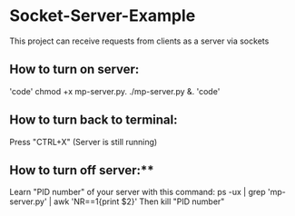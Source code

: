 # Socket-Server-Example
This project can receive requests from clients as a server via sockets

## How to turn on server:
  'code'
  chmod +x mp-server.py.
  ./mp-server.py &.
  'code'

## How to turn back to terminal:
Press "CTRL+X"
(Server is still running)

## How to turn off server:**
Learn "PID number" of your server with this command:
  ps -ux | grep 'mp-server.py' | awk 'NR==1{print $2}'
Then
  kill "PID number"
